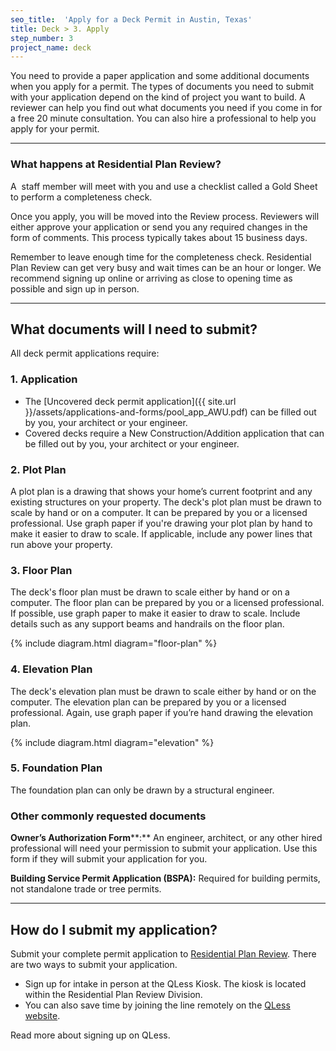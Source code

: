 ```yaml
---
seo_title:  'Apply for a Deck Permit in Austin, Texas'
title: Deck > 3. Apply
step_number: 3
project_name: deck
---
```



You need to provide a paper application and some additional documents when you apply for a permit. The types of documents you need to submit with your application depend on the kind of project you want to build. A reviewer can help you find out what documents you need if you come in for a free 20 minute consultation. You can also hire a professional to help you apply for your permit.

---

### What happens at Residential Plan Review?

A &nbsp;staff member will meet with you and use a checklist called a Gold Sheet to perform a completeness check.

Once you apply, you will be moved into the Review process. Reviewers will either approve your application or send you any required changes in the form of comments. This process typically takes about 15 business days.

Remember to leave enough time for the completeness check. Residential Plan Review can get very busy and wait times can be an hour or longer. We recommend signing up online or arriving as close to opening time as possible and sign up in person.

---

## What documents will I need to submit?

All deck permit applications require:

### 1. Application

* The [Uncovered deck permit application]({{ site.url }}/assets/applications-and-forms/pool_app_AWU.pdf) can be filled out by you, your architect or your engineer.
* Covered decks require a New Construction/Addition application that can be filled out by you, your architect or your engineer.

### 2. Plot Plan

A plot plan is a drawing that shows your home’s current footprint and any existing structures on your property. The deck's plot plan must be drawn to scale by hand or on a computer. It can be prepared by you or a licensed professional. Use graph paper if you're drawing your plot plan by hand to make it easier to draw to scale. If applicable, include any power lines that run above your property.

### 3. Floor Plan

The deck's floor plan must be drawn to scale either by hand or on a computer. The floor plan can be prepared by you or a licensed professional. If possible, use graph paper to make it easier to draw to scale. Include details such as any support beams and handrails on the floor plan.

{% include diagram.html diagram="floor-plan" %}

### 4. Elevation Plan

The deck's elevation plan must be drawn to scale either by hand or on the computer. The elevation plan can be prepared by you or a licensed professional. Again, use graph paper if you’re hand drawing the elevation plan.

{% include diagram.html diagram="elevation" %}

### 5. Foundation Plan

The foundation plan can only be drawn by a structural engineer.

### Other commonly requested documents

**Owner’s Authorization Form****:** An engineer, architect, or any other hired professional will need your permission to submit your application. Use this form if they will submit your application for you.

**Building Service Permit Application (BSPA):** Required for building permits, not standalone trade or tree permits.

---

## How do I submit my application?

Submit your complete permit application to&nbsp;[Residential Plan Review](/resources/contact/#residential-plan-review). There are two ways to submit your application.

* Sign up for intake in person at the QLess Kiosk. The kiosk is located within the Residential Plan Review Division.
* You can also save time by joining the line remotely on the [QLess website](https://kiosk.qless.com/kiosk/app/home/19062?queues=63813,65072,64852,64862,66812).

Read more about signing up on QLess.

### &nbsp;
